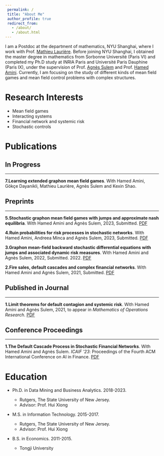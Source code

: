 ```yaml
---
 permalink: /
 title: "About Me"
 author_profile: true
 redirect_from: 
   - /about/
   - /about.html
---
```


I am a Postdoc at the department of mathematics, NYU Shanghai, where I work with Prof. [Mathieu Laurière](https://mlauriere.github.io/). Before joining NYU Shanghai, I obtained the master degree in mathematics from Sorbonne Université (Paris VI) and completed my Ph.D study at INRIA Paris and Université Paris Dauphine (Paris IX), under the supervision of Prof. [Agnès Sulem](https://www.rocq.inria.fr/mathfi/Sulem.html) and Prof. [Hamed Amini](https://aminiha.github.io/). Currently, I am focusing on the study of different kinds of mean field games and mean field control problems with complex structures.   

Research Interests
==
* Mean field games
* Interacting systems
* Financial network and systemic risk 
* Stochastic controls



Publications
====== 
## In Progress
----------
**7.Learning extended graphon mean field games**. With Hamed Amini, Gökçe Dayanikli, Mathieu Laurière, Agnès Sulem and Kexin Shao.

## Preprints
----------

**5.Stochastic graphon mean field games with
jumps and approximate nash equilibria**. With Hamed Amini and Agnès Sulem, 2023, Submitted. [PDF](https://ssrn.com/abstract=4412999)

**4.Ruin probabilities for risk processes in stochastic networks**. With Hamed Amini, Andreea Minca and Agnès Sulem, 2023, Submitted. [PDF](https://ssrn.com/abstract=4355988)

**3.Graphon mean-field backward stochastic differential equations with jumps and associated dynamic risk measures**. With Hamed Amini and Agnès Sulem, 2022, Submitted. 2022. [PDF](https://ssrn.com/abstract=4162616)

**2.Fire sales, default cascades and complex financial networks**. With Hamed Amini and Agnès Sulem, 2021, Submitted. [PDF](https://ssrn.com/abstract=3935450)

## Published in Journal 
----------
**1.Limit theorems for default contagion and systemic risk**. With Hamed Amini and Agnès Sulem, 2021, to appear in <em>Mathematics of Operations Research</em>. [PDF](https://ssrn.com/abstract=3811107)

## Conference Proceedings 
----------
**1.The Default Cascade Process in Stochastic Financial Networks**. With Hamed Amini and Agnès Sulem. <em>ICAIF '23</em>: Proceedings of the Fourth ACM International Conference on AI in Finance. [PDF](https://doi.org/10.1145/3604237.3626845) 

Education 
======
* Ph.D. in Data Mining and Business Analytics. 2018-2023.
  * Rutgers, The State University of New Jersey.
  * Advisor: Prof. Hui Xiong

* M.S. in Information Technology. 2015-2017.
  * Rutgers, The State University of New Jersey.
  * Advisor: Prof. Hui Xiong

* B.S. in Economics. 2011-2015.
  * Tongji University
